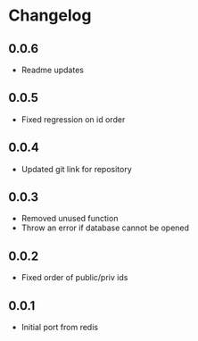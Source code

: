 # Changelog

## 0.0.6

* Readme updates

## 0.0.5

* Fixed regression on id order

## 0.0.4

* Updated git link for repository

## 0.0.3

* Removed unused function
* Throw an error if database cannot be opened

## 0.0.2

* Fixed order of public/priv ids

## 0.0.1

* Initial port from redis
